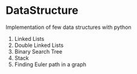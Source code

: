 # DataStructure
Implementation of few data structures with python

1. Linked Lists
2. Double Linked Lists
3. Binary Search Tree
4. Stack
5. Finding Euler path in a graph
